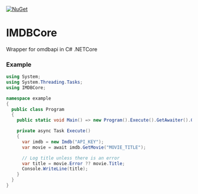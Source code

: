 [![NuGet](https://img.shields.io/nuget/v/IMDBCore.svg?style=flat-square)](https://www.nuget.org/packages/IMDBCore/)

# IMDBCore
Wrapper for omdbapi in C# .NETCore

### Example
```cs
using System;
using System.Threading.Tasks;
using IMDBCore;

namespace example
{
  public class Program
  {
    public static void Main() => new Program().Execute().GetAwaiter().GetResult();

    private async Task Execute()
    {
      var imdb = new Imdb("API_KEY");
      var movie = await imdb.GetMovie("MOVIE_TITLE");

      // Log title unless there is an error
      var title = movie.Error ?? movie.Title;
      Console.WriteLine(title);
    }
  }
}
```
